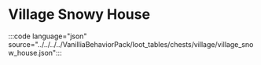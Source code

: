 # Village Snowy House

:::code language="json" source="../../../../VanilliaBehaviorPack/loot_tables/chests/village/village_snow_house.json":::